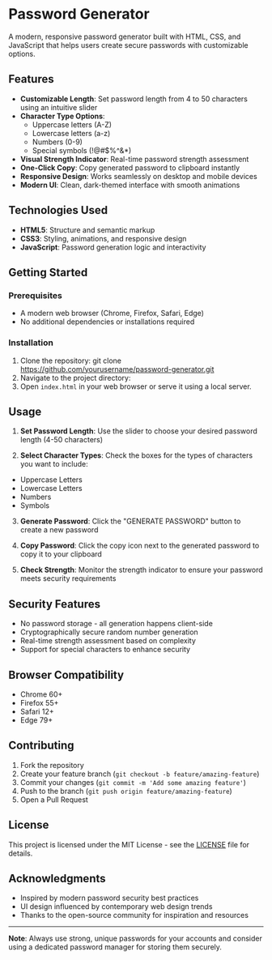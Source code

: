 # Password Generator

A modern, responsive password generator built with HTML, CSS, and JavaScript that helps users create secure passwords with customizable options.


## Features

- **Customizable Length**: Set password length from 4 to 50 characters using an intuitive slider
- **Character Type Options**:
  - Uppercase letters (A-Z)
  - Lowercase letters (a-z)
  - Numbers (0-9)
  - Special symbols (!@#$%^&*)
- **Visual Strength Indicator**: Real-time password strength assessment
- **One-Click Copy**: Copy generated password to clipboard instantly
- **Responsive Design**: Works seamlessly on desktop and mobile devices
- **Modern UI**: Clean, dark-themed interface with smooth animations

## Technologies Used

- **HTML5**: Structure and semantic markup
- **CSS3**: Styling, animations, and responsive design
- **JavaScript**: Password generation logic and interactivity

## Getting Started

### Prerequisites

- A modern web browser (Chrome, Firefox, Safari, Edge)
- No additional dependencies or installations required

### Installation

1. Clone the repository:
   git clone https://github.com/yourusername/password-generator.git
2. Navigate to the project directory:
3. Open `index.html` in your web browser or serve it using a local server.

## Usage

1. **Set Password Length**: Use the slider to choose your desired password length (4-50 characters)

2. **Select Character Types**: Check the boxes for the types of characters you want to include:
- Uppercase Letters
- Lowercase Letters
- Numbers
- Symbols

3. **Generate Password**: Click the "GENERATE PASSWORD" button to create a new password

4. **Copy Password**: Click the copy icon next to the generated password to copy it to your clipboard

5. **Check Strength**: Monitor the strength indicator to ensure your password meets security requirements


## Security Features

- No password storage - all generation happens client-side
- Cryptographically secure random number generation
- Real-time strength assessment based on complexity
- Support for special characters to enhance security

## Browser Compatibility

- Chrome 60+
- Firefox 55+
- Safari 12+
- Edge 79+

## Contributing

1. Fork the repository
2. Create your feature branch (`git checkout -b feature/amazing-feature`)
3. Commit your changes (`git commit -m 'Add some amazing feature'`)
4. Push to the branch (`git push origin feature/amazing-feature`)
5. Open a Pull Request

## License

This project is licensed under the MIT License - see the [LICENSE](LICENSE) file for details.

## Acknowledgments

- Inspired by modern password security best practices
- UI design influenced by contemporary web design trends
- Thanks to the open-source community for inspiration and resources

---

**Note**: Always use strong, unique passwords for your accounts and consider using a dedicated password manager for storing them securely.




